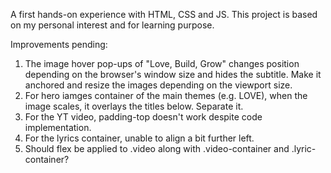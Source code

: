 A first hands-on experience with HTML, CSS and JS. This project is based on my personal interest and for learning purpose. 

Improvements pending:
1. The image hover pop-ups of "Love, Build, Grow" changes position depending on the browser's window size and hides the subtitle. Make it anchored and resize the images depending on the viewport size.
2. For hero iamges container of the main themes (e.g. LOVE), when the image scales, it overlays the titles below. Separate it.
3. For the YT video, padding-top doesn't work despite code implementation.
4. For the lyrics container, unable to align a bit further left.
5. Should flex be applied to .video along with .video-container and .lyric-container?
